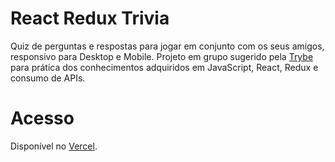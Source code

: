 # React Redux Trivia
Quiz de perguntas e respostas para jogar em conjunto com os seus amigos, responsivo para Desktop e Mobile. Projeto em grupo sugerido pela [Trybe](https://github.com/tryber/) para prática dos conhecimentos adquiridos em JavaScript, React, Redux e consumo de APIs.

# Acesso
Disponível no [Vercel](https://trybe-trivia.vercel.app/).
